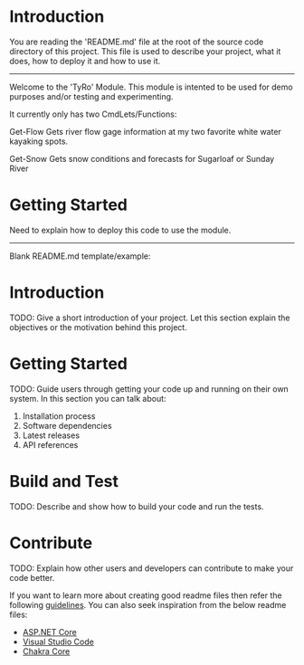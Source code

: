 # Introduction 
You are reading the 'README.md' file at the root of the source code directory of this project. 
This file is used to describe your project, what it does, how to deploy it and how to use it.

------------------------------------------------------------------------------------------------------------------------

Welcome to the 'TyRo' Module. This module is intented to be used for demo purposes and/or testing and experimenting.

It currently only has two CmdLets/Functions:

Get-Flow
Gets river flow gage information at my two favorite white water kayaking spots.

Get-Snow
Gets snow conditions and forecasts for Sugarloaf or Sunday River

# Getting Started
Need to explain how to deploy this code to use the module.

-------------------------------------------------------------------------------------------------------------------------

Blank README.md template/example:

# Introduction 
TODO: Give a short introduction of your project. Let this section explain the objectives or the motivation behind this project. 

# Getting Started
TODO: Guide users through getting your code up and running on their own system. In this section you can talk about:
1.	Installation process
2.	Software dependencies
3.	Latest releases
4.	API references

# Build and Test
TODO: Describe and show how to build your code and run the tests. 

# Contribute
TODO: Explain how other users and developers can contribute to make your code better. 

If you want to learn more about creating good readme files then refer the following [guidelines](https://www.visualstudio.com/en-us/docs/git/create-a-readme). You can also seek inspiration from the below readme files:
- [ASP.NET Core](https://github.com/aspnet/Home)
- [Visual Studio Code](https://github.com/Microsoft/vscode)
- [Chakra Core](https://github.com/Microsoft/ChakraCore)
